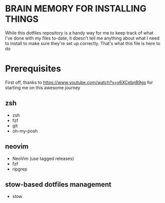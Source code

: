 # BRAIN MEMORY FOR INSTALLING THINGS

While this dotfiles repository is a handy way for me to keep track of what I've done with my files to-date,
it doesn't tell me anything about what I need to install to make sure they're set up correctly.
That's what this file is here to do

# Prerequisites
First off, thanks to https://www.youtube.com/watch?v=y6XCebnB9gs for starting me on this awesome journey

## zsh
- zsh
- fzf
- git
- oh-my-posh

## neovim
- NeoVim (use tagged releases)
- fzf
- ripgrep

## stow-based dotfiles management
- stow
